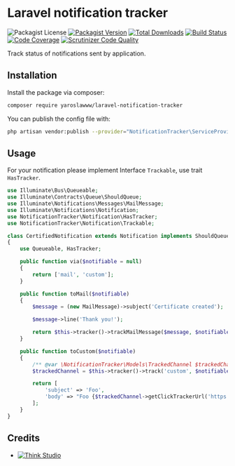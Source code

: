 # Laravel notification tracker

![Packagist License](https://img.shields.io/packagist/l/yaroslawww/laravel-notification-tracker?color=%234dc71f)
[![Packagist Version](https://img.shields.io/packagist/v/yaroslawww/laravel-notification-tracker)](https://packagist.org/packages/yaroslawww/laravel-notification-tracker)
[![Total Downloads](https://img.shields.io/packagist/dt/yaroslawww/laravel-notification-tracker)](https://packagist.org/packages/yaroslawww/laravel-notification-tracker)
[![Build Status](https://scrutinizer-ci.com/g/yaroslawww/laravel-notification-tracker/badges/build.png?b=main)](https://scrutinizer-ci.com/g/yaroslawww/laravel-notification-tracker/build-status/main)
[![Code Coverage](https://scrutinizer-ci.com/g/yaroslawww/laravel-notification-tracker/badges/coverage.png?b=main)](https://scrutinizer-ci.com/g/yaroslawww/laravel-notification-tracker/?branch=main)
[![Scrutinizer Code Quality](https://scrutinizer-ci.com/g/yaroslawww/laravel-notification-tracker/badges/quality-score.png?b=main)](https://scrutinizer-ci.com/g/yaroslawww/laravel-notification-tracker/?branch=main)

Track status of notifications sent by application.

## Installation

Install the package via composer:

```bash
composer require yaroslawww/laravel-notification-tracker
```

You can publish the config file with:

```bash
php artisan vendor:publish --provider="NotificationTracker\ServiceProvider" --tag="config"
```

## Usage

For your notification please implement Interface `Trackable`, use trait `HasTracker`. 

```php
use Illuminate\Bus\Queueable;
use Illuminate\Contracts\Queue\ShouldQueue;
use Illuminate\Notifications\Messages\MailMessage;
use Illuminate\Notifications\Notification;
use NotificationTracker\Notification\HasTracker;
use NotificationTracker\Notification\Trackable;

class CertifiedNotification extends Notification implements ShouldQueue, Trackable
{
    use Queueable, HasTracker;

    public function via($notifiable = null)
    {
        return ['mail', 'custom'];
    }

    public function toMail($notifiable)
    {
        $message = (new MailMessage)->subject('Certificate created');

        $message->line('Thank you!');

        return $this->tracker()->trackMailMessage($message, $notifiable);
    }

    public function toCustom($notifiable)
    {
        /** @var \NotificationTracker\Models\TrackedChannel $trackedChannel */
        $trackedChannel = $this->tracker()->track('custom', $notifiable);

        return [
            'subject' => 'Foo',
            'body' => "Foo {$trackedChannel->getClickTrackerUrl('https://test.com')} {$trackedChannel->getPixelImageHtml()}",
        ];
    }
}
```

## Credits

- [![Think Studio](https://yaroslawww.github.io/images/sponsors/packages/logo-think-studio.png)](https://think.studio/)
